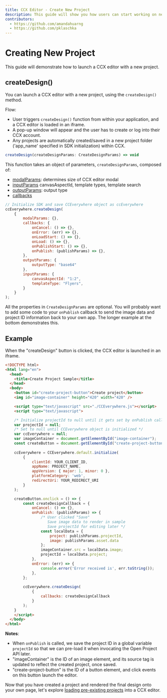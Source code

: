 ```yaml
---
title: CCX Editor - Create New Project
description: This guide will show you how users can start working on new projects in a CCX editor. 
contributors:
  - https://github.com/amandahuarng
  - https://github.com/pklaschka
---
```


# Creating New Project

This guide will demonstrate how to launch a CCX editor with a new project.

## createDesign()
You can launch a CCX editor with a new project, using the `createDesign()` method. 

Flow: 
* User triggers `createDesign()` function from within your application, and a CCX editor is loaded in an iframe.
* A pop-up window will appear and the user has to create or log into their CCX account. 
* Any projects are automatically created/saved in a new project folder ('app_name' specified in SDK initialization) within CCX.

```js
createDesign(createDesignParams: CreateDesignParams) => void
```

This function takes an object of parameters, `createDesignParams`, composed of:

<!-- TODO: fix reference links -->
* [modalParams](api_ref.md#modalparams): determines size of CCX editor modal
* [inputParams](api_ref.md#createinputparams) canvasAspectId, template types, template search
* [outputParams](api_ref.md#ccxoutputparams): output type
* [callbacks](api_ref.md#callbacks) 

```js
// Initialize SDK and save CCEverywhere object as ccEverywhere 
ccEverywhere.createDesign(
    {
        modalParams: {},
        callbacks: {
            onCancel: () => {},
            onError: (err) => {},
            onLoadStart: () => {},
            onLoad: () => {},
            onPublishStart: () => {},
            onPublish: (publishParams) => {},
        },
        outputParams: { 
            outputType: "base64"
        },
        inputParams: { 
            canvasAspectId: "1:2",
            templateType: "Flyers",
        }
    }
); 
```
All the properties in `CreateDesignParams` are optional. You will probably want to add some code to your `onPublish` callback to send the image data and project ID information back to your own app. The longer example at the bottom demonstrates this. 

## Example 

When the "createDesign" button is clicked, the CCX editor is launched in an iframe. 

```html
<!DOCTYPE html>
<html lang="en">
  <head>
    <title>Create Project Sample</title>
  </head>  
  <body>
    <button id="create-project-button">Create project</button>
    <img id="image-container" height="420" width="420" />

    <script type="text/javascript" src="./CCEverywhere.js"></script>
    <script type="text/javascript">

    /* Initialize projectId to null until it gets set by onPublish callback */
    var projectId = null;
    /* Set to null until CCEverywhere object is initialized */
    var ccEverywhere = null;
    var imageContainer = document.getElementById("image-container");
    const createButton = document.getElementById("create-project-button");
        
    ccEverywhere = CCEverywhere.default.initialize(
        {
            clientId: YOUR_CLIENT_ID,
            appName: PROJECT_NAME,
            appVersion: { major: 1, minor: 0 },
            platformCategory: 'web', 
            redirectUri: YOUR_REDIRECT_URI
        }
    );

    createButton.onclick = () => {
        const createDesignCallback = {
            onCancel: () => {},
            onPublish: (publishParams) => {
                /* User clicked "Save"
                   Save image data to render in sample
                   Save projectId for editing later */
                const localData = { 
                    project: publishParams.projectId, 
                    image: publishParams.asset.data 
                };
                imageContainer.src = localData.image;
                projectId = localData.project; 
            },
            onError: (err) => {
                console.error('Error received is', err.toString());
            },
        };
    
        ccEverywhere.createDesign(
            {
                callbacks: createDesignCallback
            }
        );  
    }
    </script>
  </body> 
</html>
```
__Notes__:
- When `onPublish` is called, we save the project ID in a global variable `projectId` so that we can pre-load it when invocating the Open Project API later.
- "imageContainer" is the ID of an image element, and its source tag is updated to reflect the created project, once saved. 
- "create-project-button" is the ID of a button element, and click events on this button launch the editor.


Now that you have created a project and rendered the final design onto your own page, let's explore [loading pre-existing projects](../edit_project/index.md) into a CCX editor. 

